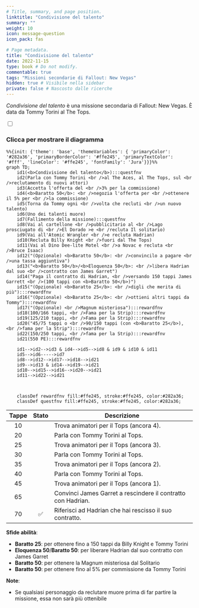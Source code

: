 ```yaml
---
# Title, summary, and page position.
linktitle: "Condivisione del talento"
summary: ""
weight: 10
icon: message-question
icon_pack: fas

# Page metadata.
title: "Condivisione del talento"
date: 2022-11-15
type: book # Do not modify.
commentable: true
tags: "Missioni secondarie di Fallout: New Vegas"
hidden: true # Visibile nella sidebar
private: false # Nascosto dalle ricerche
---
```


<div class="fnv">


*Condivisione del talento* è una missione secondaria di Fallout: New Vegas. È data da Tommy Torini al The Tops.


<section class="chart-collapse">
<input type="checkbox" name="collapse2" id="handle2">
<h3 class="handle">
<label for="handle2">Clicca per mostrare il diagramma</label>
</h3>
<div class="content">

```mermaid
%%{init: {'theme': 'base', 'themeVariables': { 'primaryColor': '#282a36', 'primaryBorderColor': '#ffe245', 'primaryTextColor': '#fff', 'lineColor': '#ffe245', 'fontFamily': 'Jura'}}}%%
graph TD;
    id1(<b>Condivisione del talento</b>):::questfnv
    id2(Parla con Tommy Torini <br />al The Aces, al The Tops, sul <br />reclutamento di nuovi attori)
    id3(Accetta l'offerta del <br />3% per la commissione)
    id4(<b>Baratto 50</b>: <br />negozia l'offerta per <br />ottenere il 5% per <br />la commissione)
    id5(Torna da Tommy ogni <br />volta che recluti <br />un nuovo talento)
    id6(Uno dei talenti muore)
    id7(Fallimento della missione):::questfnv 
    id8(Vai al cartellone <br />pubblicitario al <br />Lago prosciugato di <br />El Dorado >e <br /recluta Il solitario)
    id9(Vai all'Atomic Wrangler <br />e recluta Hadrian)
    id10(Recluta Billy Knight <br />fuori dal The Tops)
    id11(Vai al Dino Dee-lite Motel <br />a Novac e recluta <br />Bruce Isaac)
    id12("(Opzionale) <b>Baratto 50</b>: <br />convincilo a pagare <br />una tassa aggiuntiva")
    id13("<b>Baratto 50</b>/<b>Eloquenza 50</b>: <br />libera Hadrian dal suo <br />contratto con James Garret") 
    id14("Paga il contratto di Hadrian, <br />versando 150 tappi James Garrett <br />(100 tappi con <b>Baratto 50</b>)")
    id15("(Opzionale) <b>Baratto 25</b>: <br />digli che merita di più"):::rewardfnv
    id16("(Opzionale) <b>Baratto 25</b>: <br />ottieni altri tappi da Tommy"):::rewardfnv
    id17("(Opzionale) <br />Magnum misteriosa"):::rewardfnv
    id18(100/166 tappi, <br />Fama per la Strip):::rewardfnv
    id19(125/210 tappi, <br />Fama per la Strip):::rewardfnv
    id20("45/75 tappi o <br />90/150 tappi (con <b>Baratto 25</b>), <br />fama per la Strip"):::rewardfnv
    id22(150/250 tappi, <br />fama per la Strip):::rewardfnv
    id21(550 PE):::rewardfnv
    
    id1-->id2-->id3 & id4-->id5-->id8 & id9 & id10 & id11
    id5-->id6----->id7
    id8-->id12-->id17-->id18-->id21
    id9-->id13 & id14-->id19-->id21
    id10-->id15-->id16-->id20-->id21
    id11-->id22-->id21
    
    
    
    classDef rewardfnv fill:#ffe245, stroke:#ffe245, color:#282a36;
    classDef questfnv fill:#ffe245, stroke:#ffe245, color:#282a36;
```

</div>
</section>

| Tappe |       Stato        | Descrizione                                                  |
| :---: | :----------------: | ------------------------------------------------------------ |
|  10   |                    | Trova animatori per il Tops (ancora 4).                      |
|  20   |                    | Parla con Tommy Torini al Tops.                              |
|  25   |                    | Trova animatori per il Tops (ancora 3).                      |
|  30   |                    | Parla con Tommy Torini al Tops.                              |
|  35   |                    | Trova animatori per il Tops (ancora 2).                      |
|  40   |                    | Parla con Tommy Torini al Tops.                              |
|  45   |                    | Trova animatori per il Tops (ancora 1).                      |
|  65   |                    | Convinci James Garret a rescindere il contratto con Hadrian. |
|  70   | :white_check_mark: | Riferisci ad Hadrian che hai rescisso il suo contratto.      |



**Sfide abilità**:
- **Baratto 25**: per ottenere fino a 150 tappi da Billy Knight e Tommy Torini
- **Eloquenza 50**/**Baratto 50**: per liberare Hadrian dal suo contratto con James Garret
- **Baratto 50**: per ottenere la Magnum misteriosa dal Solitario
- **Baratto 50**: per ottenere fino al 5% per commissione da Tommy Torini



**Note**:
- Se qualsiasi personaggio da reclutare muore prima di far partire la missione, essa non sarà più ottenibile 


</div>


